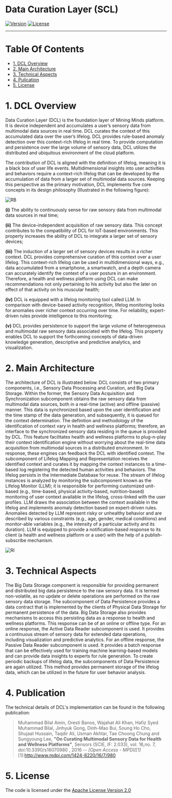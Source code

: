 # Data Curation Layer (SCL)
[![Version](https://img.shields.io/badge/DCL%20-2.5-blue.svg)](http://www.miningminds.re.kr/english/)
[![License](https://img.shields.io/badge/Apache%20License%20-Version%202.0-yellowgreen.svg)](https://www.apache.org/licenses/LICENSE-2.0)

--------------------------

# Table Of Contents
- [1. DCL Overview](#1-dcl-overview)
- [2. Main Architecture](#2-main-architecture)
- [3. Technical Aspects](#3-technical-aspects)
- [4. Pulication](#4-publication)
- [5. License](#5-license)
  
# 1. DCL Overview

Data Curation Layer (DCL) is the foundation layer of Mining Minds platform. It is device independent and accumulates a user’s sensory data from multimodal data sources in real time. DCL curates the context of this accumulated data over the user’s lifelog. DCL provides rule-based anomaly detection over this context-rich lifelog in real time. To provide computation and persistence over the large volume of sensory data, DCL utilizes the distributed and ubiquitous environment of the cloud platform. 

The contribution of DCL is aligned with the definition of lifelog, meaning it is a black box of user life events. Multidimensional insights into user activities and behaviors require a context-rich lifelog that can be developed by the accumulation of data from a larger set of multimodal data sources. Keeping this perspective as the primary motivation, DCL implements five core concepts in its design philosophy (Illustrated in the following figure):

![RB](https://github.com/ubiquitous-computing-lab/mining-minds/blob/gh-pages/figures/dcl/Data-curation-framework.jpg)

<b>(i)</b> The ability to continuously sense for raw sensory data from multimodal data sources in real time; 

<b>(ii)</b> The device-independent acquisition of raw sensory data. This concept contributes to the compatibility of DCL for IoT-based environments. This property increases the ability of DCL to integrate a larger set of sensory devices; 

<b>(iii)</b> The induction of a larger set of sensory devices results in a richer context. DCL provides comprehensive curation of this context over a user lifelog. This context-rich lifelog can be used in multidimensional ways, e.g., data accumulated from a smartphone, a smartwatch, and a depth camera can accurately identify the context of a user posture in an environment. Therefore, a health and wellness platform using DCL can make recommendations not only pertaining to his activity but also the later on effect of that activity on his muscular health;

<b>(iv)</b> DCL is equipped with a lifelog monitoring tool called LLM. In comparison with device-based activity recognition, lifelog monitoring looks for anomalies over richer context occurring over time. For reliability, expert-driven rules provide intelligence to this monitoring; 

<b>(v)</b> DCL provides persistence to support the large volume of heterogeneous and multimodal raw sensory data associated with the lifelog. This property enables DCL to support the forthcoming concepts of data-driven knowledge generation, descriptive and predictive analytics, and visualization. 

# 2. Main Architecture

The architecture of DCL is illustrated below. DCL consists of two primary components, i.e., Sensory Data Processing and Curation, and Big Data Storage. Within the former, the Sensory Data Acquisition and Synchronization subcomponent obtains the raw sensory data from multimodal data sources, both in a real-time (active) and offline (passive) manner. This data is synchronized based upon the user identification and the time stamp of the data generation, and subsequently, it is queued for the context determination. The definition and methodology of the identification of context vary in health and wellness platforms; therefore, an interface to the synchronized sensory data residing in the queue is provided by DCL. This feature facilitates health and wellness platforms to plug-n-play their context identification engine without worrying about the real-time data acquisition from multimodal sources in a distributed environment. In response, these engines can feedback the DCL with identified context. The subcomponent of Lifelog Mapping and Representation receives the identified context and curates it by mapping the context instances to a time-based log registering the detected human activities and behaviors. The lifelog persists in the Intermediate Database for reuse. The stream of lifelog instances is analyzed by monitoring the subcomponent known as the Lifelog Monitor (LLM); it is responsible for performing customized unit-based (e.g., time-based, physical activity-based, nutrition-based) monitoring of user context available in the lifelog, cross-linked with the user profiles. LLM draws the association between the context available in the lifelog and implements anomaly detection based on expert-driven rules. Anomalies detected by LLM represent risky or unhealthy behavior and are described by various constraints (e.g., age, gender, medical conditions) and monitor-able variables (e.g., the intensity of a particular activity and its duration). LLM is equipped to provide a notification-based response to its client (a health and wellness platform or a user) with the help of a publish-subscribe mechanism.

![RI](https://github.com/ubiquitous-computing-lab/mining-minds/blob/gh-pages/figures/dcl/data-curation-layer.jpg)

# 3. Technical Aspects

The Big Data Storage component is responsible for providing permanent and distributed big data persistence to the raw sensory data. It is termed non-volatile, as no update or delete operations are performed on the raw sensory data storage. The subcomponent of Data Persistence provides a data contract that is implemented by the clients of Physical Data Storage for permanent persistence of the data. Big Data Storage also provides mechanisms to access this persisting data as a response to health and wellness platforms. This response can be of an online or offline type. For an online response, the Active Data Reader subcomponent is used. It provides a continuous stream of sensory data for extended data operations, including visualization and predictive analytics. For an offline response, the Passive Data Reader subcomponent is used. It provides a batch response that can be effectively used for training machine learning-based models and can provide data insights to experts for rule generation. To create periodic backups of lifelog data, the subcomponents of Data Persistence are again utilized. This method provides permanent storage of the lifelog data, which can be utilized in the future for user behavior analysis. 

# 4. Publication

The technical details of DCL's implementation can be found in the following publication:

> Muhammad Bilal Amin, Oresti Banos, Wajahat Ali Khan, Hafiz Syed Muhammad Bilal, Jinhyuk Gong, Dinh-Mao Bui, Soung Ho Cho, Shujaat Hussain, Taqdir Ali, Usman Akhtar, Tae Choong Chung and Sungyoung Lee, <b>"On Curating Multimodal Sensory Data for Health and Wellness Platforms"</b>, Sensors (SCIE, IF: 2.033), vol. 16,no. 7, doi:10.3390/s16070980 , 2016
> -- <cite>[Open Access - MPDI][1]</cite>
[1]:http://www.mdpi.com/1424-8220/16/7/980



# 5. License
The code is licensed under the [Apache License Version 2.0](http://www.apache.org/licenses/LICENSE-2.0)
